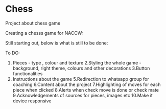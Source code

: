 # Chess
Project about chess game

Creating a chesss game for NACCW:

Still starting out, below is what is still to be done:

To DO:
1. Pieces - type , colour and texture
2.Styling the whole game - background, right theme, colours and other decorations
3.Button functionalities
4. Instructions about the game
5.Redirection to whatsapp group for coaching
6.Content about the project 
7.Highlighting of moves for each piece when clicked
8.Alerts when check move is done or check mate
9.Acknowledgements of sources for pieces, images etc
10.Make it device responsive
